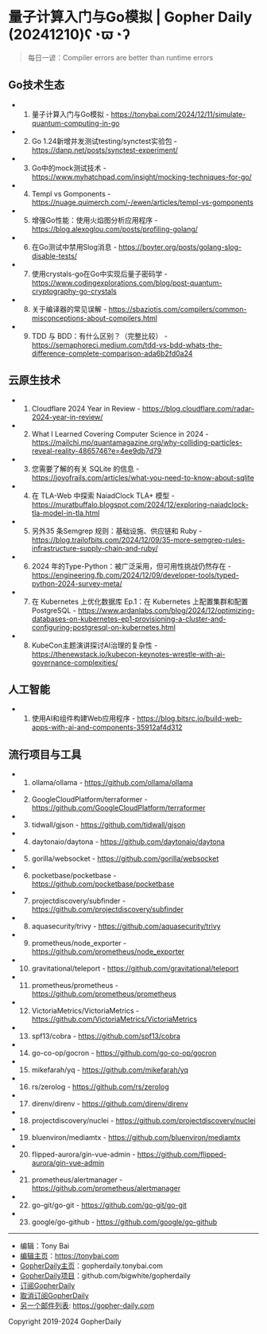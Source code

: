# 量子计算入门与Go模拟 | Gopher Daily (20241210)ʕ◔ϖ◔ʔ

>每日一谚：Compiler errors are better than runtime errors

## Go技术生态


- 1. 量子计算入门与Go模拟 - https://tonybai.com/2024/12/11/simulate-quantum-computing-in-go

- 2. Go 1.24新增并发测试testing/synctest实验包 - https://danp.net/posts/synctest-experiment/

- 3. Go中的mock测试技术 - https://www.myhatchpad.com/insight/mocking-techniques-for-go/

- 4. Templ vs Gomponents - https://nuage.quimerch.com/-/ewen/articles/templ-vs-gomponents

- 5. 增强Go性能：使用火焰图分析应用程序 - https://blog.alexoglou.com/posts/profiling-golang/

- 6. 在Go测试中禁用Slog消息 - https://boyter.org/posts/golang-slog-disable-tests/

- 7. 使用crystals-go在Go中实现后量子密码学 - https://www.codingexplorations.com/blog/post-quantum-cryptography-go-crystals

- 8. 关于编译器的常见误解 - https://sbaziotis.com/compilers/common-misconceptions-about-compilers.html

- 9. TDD 与 BDD：有什么区别？（完整比较） - https://semaphoreci.medium.com/tdd-vs-bdd-whats-the-difference-complete-comparison-ada6b2fd0a24


## 云原生技术


- 1. Cloudflare 2024 Year in Review - https://blog.cloudflare.com/radar-2024-year-in-review/

- 2. What I Learned Covering Computer Science in 2024 - https://mailchi.mp/quantamagazine.org/why-colliding-particles-reveal-reality-4865746?e=4ee9db7d79

- 3. 您需要了解的有关 SQLite 的信息 - https://joyofrails.com/articles/what-you-need-to-know-about-sqlite

- 4. 在 TLA-Web 中探索 NaiadClock TLA&#43; 模型 - https://muratbuffalo.blogspot.com/2024/12/exploring-naiadclock-tla-model-in-tla.html

- 5. 另外35 条Semgrep 规则：基础设施、供应链和 Ruby - https://blog.trailofbits.com/2024/12/09/35-more-semgrep-rules-infrastructure-supply-chain-and-ruby/

- 6. 2024 年的Type-Python：被广泛采用，但可用性挑战仍然存在 - https://engineering.fb.com/2024/12/09/developer-tools/typed-python-2024-survey-meta/

- 7. 在 Kubernetes 上优化数据库 Ep.1：在 Kubernetes 上配置集群和配置 PostgreSQL - https://www.ardanlabs.com/blog/2024/12/optimizing-databases-on-kubernetes-ep1-provisioning-a-cluster-and-configuring-postgresql-on-kubernetes.html

- 8. KubeCon主题演讲探讨AI治理的复杂性 - https://thenewstack.io/kubecon-keynotes-wrestle-with-ai-governance-complexities/


## 人工智能


- 1. 使用AI和组件构建Web应用程序 - https://blog.bitsrc.io/build-web-apps-with-ai-and-components-35912af4d312


## 流行项目与工具


- 1. ollama/ollama - https://github.com/ollama/ollama

- 2. GoogleCloudPlatform/terraformer - https://github.com/GoogleCloudPlatform/terraformer

- 3. tidwall/gjson - https://github.com/tidwall/gjson

- 4. daytonaio/daytona - https://github.com/daytonaio/daytona

- 5. gorilla/websocket - https://github.com/gorilla/websocket

- 6. pocketbase/pocketbase - https://github.com/pocketbase/pocketbase

- 7. projectdiscovery/subfinder - https://github.com/projectdiscovery/subfinder

- 8. aquasecurity/trivy - https://github.com/aquasecurity/trivy

- 9. prometheus/node_exporter - https://github.com/prometheus/node_exporter

- 10. gravitational/teleport - https://github.com/gravitational/teleport

- 11. prometheus/prometheus - https://github.com/prometheus/prometheus

- 12. VictoriaMetrics/VictoriaMetrics - https://github.com/VictoriaMetrics/VictoriaMetrics

- 13. spf13/cobra - https://github.com/spf13/cobra

- 14. go-co-op/gocron - https://github.com/go-co-op/gocron

- 15. mikefarah/yq - https://github.com/mikefarah/yq

- 16. rs/zerolog - https://github.com/rs/zerolog

- 17. direnv/direnv - https://github.com/direnv/direnv

- 18. projectdiscovery/nuclei - https://github.com/projectdiscovery/nuclei

- 19. bluenviron/mediamtx - https://github.com/bluenviron/mediamtx

- 20. flipped-aurora/gin-vue-admin - https://github.com/flipped-aurora/gin-vue-admin

- 21. prometheus/alertmanager - https://github.com/prometheus/alertmanager

- 22. go-git/go-git - https://github.com/go-git/go-git

- 23. google/go-github - https://github.com/google/go-github


----

- 编辑：Tony Bai
- [编辑主页](https://tonybai.com)：https://tonybai.com
- [GopherDaily主页](https://gopherdaily.tonybai.com)：gopherdaily.tonybai.com
- [GopherDaily项目](https://github.com/bigwhite/gopherdaily)：github.com/bigwhite/gopherdaily
- [订阅GopherDaily](https://gopherdaily.tonybai.com/subscribe)
- [取消订阅GopherDaily](https://gopherdaily.tonybai.com/unsubscribe)
- [另一个邮件列表](https://gopher-daily.com): https://gopher-daily.com

Copyright 2019-2024 GopherDaily
